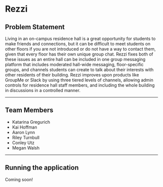 # Rezzi

## Problem Statement
Living in an on-campus residence hall is a great opportunity for students to make friends and connections, but it can be difficult to meet students on other floors if you are not introduced or do not have a way to contact them, given that every floor has their own unique group chat. Rezzi fixes both of these issues as an entire hall can be included in one group messaging platform that includes moderated hall-wide messaging, floor-specific groups, and channels students can create to talk about their interests with other residents of their building. Rezzi improves upon products like GroupMe or Slack by using three tiered levels of channels, allowing admin controls for residence hall staff members, and including the whole building in discussions in a controlled manner. 

-----
## Team Members
* Katarina Gregurich
* Kai Hoffman
* Aaron Lynn
* Riley Turnbull
* Conley Utz
* Megan Walsh

-----
## Running the application
Coming soon!
